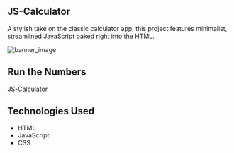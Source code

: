 ## JS-Calculator
A stylish take on the classic calculator app; this project features minimalist, streamlined JavaScript baked right into the HTML.

![banner_image](https://i.imgur.com/ElkG7G9.png)

## Run the Numbers
[JS-Calculator](https://js-calculator-hurx.onrender.com/)

## Technologies Used
* HTML
* JavaScript
* CSS